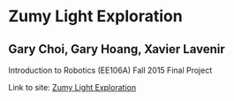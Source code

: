 # Zumy Light Exploration
<h2>Gary Choi, Gary Hoang, Xavier Lavenir</h2>
Introduction to Robotics (EE106A) Fall 2015 Final Project

Link to site: <a href="http://iamanogre.github.io/EE106A_fa15/">Zumy Light Exploration</a>
